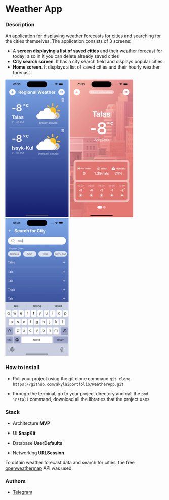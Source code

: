 
# Weather App

### Description

An application for displaying weather forecasts for cities and searching for the cities themselves. The application consists of 3 screens:

- A **screen displaying a list of saved cities** and their weather forecast for today; also in it you can delete already saved cities
- **City search screen**. It has a city search field and displays popular cities.
- **Home screen**. It displays a list of saved cities and their hourly weather forecast.

<p align="left">
  <img src="https://github.com/akylaiportfolio/WeatherApp/blob/main/WeatherApp/Image/citis.png?raw=true" alt="drawing" width="200"/>

  <img src="https://github.com/akylaiportfolio/WeatherApp/blob/main/WeatherApp/Image/home.png?raw=true" alt="drawing" width="200"/>

  <img src="https://github.com/akylaiportfolio/WeatherApp/blob/main/WeatherApp/Image/search.png?raw=true" alt="drawing" width="200"/>
</p>

### How to install

- Pull your project using the git clone command `git clone https://github.com/akylaiportfolio/WeatherApp.git`

- through the terminal, go to your project directory and call the `pod install` command, download all the libraries that the project uses

### Stack

- Architecture **MVP**
  
- UI **SnapKit**

- Database **UserDefaults**

- Networking **URLSession**

To obtain weather forecast data and search for cities, the free [openweathermap](https://openweathermap.org/api) API was used.

### Authors

- [Telegram](https://t.me/akylai_sun)

